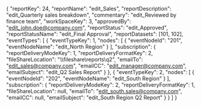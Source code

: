 {
  "reportKey": 24,
  "reportName": "edit_Sales",
  "reportDescription": "edit_Quarterly sales breakdown",
  "commentary": "edit_Reviewed by finance team",
  "workSpaceKey": 3,
  "approvedBy": "edit_john.doe@company.com",
  "reportStatus": "edit_Approved",
  "reportStatusName": "edit_Final Approval",
  "reportDatasets": [101, 102],
  "eventTypes": [
    {
      "eventTypeKey": 1,
      "nodes": [
        {
          "eventNodeId": "201",
          "eventNodeName": "edit_North Region"
        }
      ],
      "subscription": {
        "reportDeliveryModeKey": 1,
        "reportDeliveryFormatKey": 2,
        "fileShareLocation": "\\\\fileshare\\reports\\q2",
        "emailTo": "edit_sales@company.com",
        "emailCC": "edit_manager@company.com",
        "emailSubject": "edit_Q2 Sales Report"
      }
    },
    {
      "eventTypeKey": 2,
      "nodes": [
        {
          "eventNodeId": "202",
          "eventNodeName": "edit_South Region"
        }
      ],
      "subscription": {
        "reportDeliveryModeKey": 2,
        "reportDeliveryFormatKey": 1,
        "fileShareLocation": null,
        "emailTo": "edit_south.sales@company.com",
        "emailCC": null,
        "emailSubject": "edit_South Region Q2 Report"
      }
    }
  ]
}
